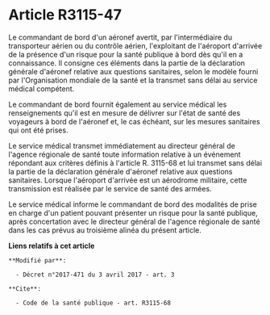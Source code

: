 # Article R3115-47

Le commandant de bord d'un aéronef avertit, par l'intermédiaire du transporteur aérien ou du contrôle aérien, l'exploitant de
l'aéroport d'arrivée de la présence d'un risque pour la santé publique à bord dès qu'il en a connaissance. Il consigne ces
éléments dans la partie de la déclaration générale d'aéronef relative aux questions sanitaires, selon le modèle fourni par
l'Organisation mondiale de la santé et la transmet sans délai au service médical compétent.

Le commandant de bord fournit également au service médical les renseignements qu'il est en mesure de délivrer sur l'état de
santé des voyageurs à bord de l'aéronef et, le cas échéant, sur les mesures sanitaires qui ont été prises.

Le service médical transmet immédiatement au directeur général de l'agence régionale de santé toute information relative à un
événement répondant aux critères définis à l'article R. 3115-68 et lui transmet sans délai la partie de la déclaration
générale d'aéronef relative aux questions sanitaires. Lorsque l'aéroport d'arrivée est un aérodrome militaire, cette
transmission est réalisée par le service de santé des armées.

Le service médical informe le commandant de bord des modalités de prise en charge d'un patient pouvant présenter un risque
pour la santé publique, après concertation avec le directeur général de l'agence régionale de santé dans les cas prévus au
troisième alinéa du présent article.

**Liens relatifs à cet article**

	**Modifié par**:

	  - Décret n°2017-471 du 3 avril 2017 - art. 3

	**Cite**:

	  - Code de la santé publique - art. R3115-68
